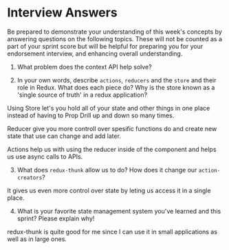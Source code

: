 # Interview Answers

Be prepared to demonstrate your understanding of this week's concepts by answering questions on the following topics. These will not be counted as a part of your sprint score but will be helpful for preparing you for your endorsement interview, and enhancing overall understanding.

1. What problem does the context API help solve?

2. In your own words, describe `actions`, `reducers` and the `store` and their role in Redux. What does each piece do? Why is the store known as a 'single source of truth' in a redux application?

Using Store let's you hold all of your state and other things in one place instead of having to Prop Drill up and down so many times.

Reducer give you more controll over spesific functions do and create new state that use can change and add later.

Actions help us with using the reducer inside of the component and helps us use async calls to APIs.

3. What does `redux-thunk` allow us to do? How does it change our `action-creators`?

It gives us even more control over state by leting us access it in a single place.

4. What is your favorite state management system you've learned and this sprint? Please explain why!

redux-thunk is quite good for me since I can use it in small applications as well as in large ones.
